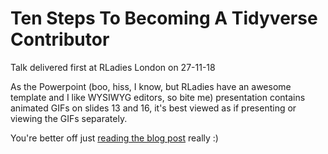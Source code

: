# Ten Steps To Becoming A Tidyverse Contributor

Talk delivered first at RLadies London on 27-11-18

As the Powerpoint (boo, hiss, I know, but RLadies have an awesome template and I like WYSIWYG editors, so bite me) presentation contains animated GIFs on slides 13 and 16, it's best viewed as if presenting or viewing the GIFs separately.

You're better off just [reading the blog post](https://thisisnic.github.io/2018/11/28/ten-steps-to-becoming-a-tidyverse-contributor/) really :)